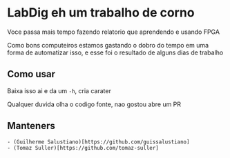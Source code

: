# LabDig eh um trabalho de corno
Voce passa mais tempo fazendo relatorio que aprendendo e usando FPGA

Como bons computeiros estamos gastando o dobro do tempo em uma forma de automatizar isso,
e esse foi o resultado de alguns dias de trabalho

## Como usar
Baixa isso ai e da um `-h`, cria carater

Qualquer duvida olha o codigo fonte, nao gostou abre um PR

## Manteners
    - (Guilherme Salustiano)[https://github.com/guissalustiano]
    - (Tomaz Suller)[https://github.com/tomaz-suller]